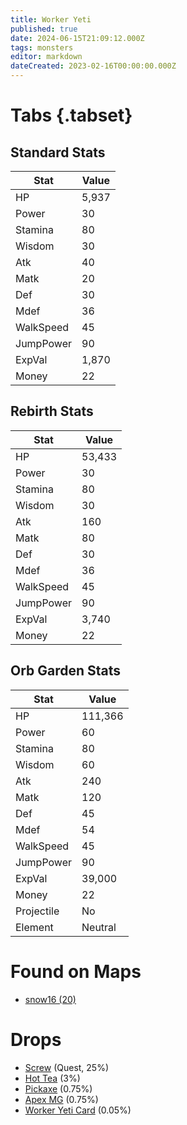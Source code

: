 ```yaml
---
title: Worker Yeti
published: true
date: 2024-06-15T21:09:12.000Z
tags: monsters
editor: markdown
dateCreated: 2023-02-16T00:00:00.000Z
---
```


# Tabs {.tabset}

## Standard Stats

|Stat|Value|
|-|-|
|HP|5,937|
|Power|30|
|Stamina|80|
|Wisdom|30|
|Atk|40|
|Matk|20|
|Def|30|
|Mdef|36|
|WalkSpeed|45|
|JumpPower|90|
|ExpVal|1,870|
|Money|22|
## Rebirth Stats

|Stat|Value|
|-|-|
|HP|53,433|
|Power|30|
|Stamina|80|
|Wisdom|30|
|Atk|160|
|Matk|80|
|Def|30|
|Mdef|36|
|WalkSpeed|45|
|JumpPower|90|
|ExpVal|3,740|
|Money|22|
## Orb Garden Stats

|Stat|Value|
|-|-|
|HP|111,366|
|Power|60|
|Stamina|80|
|Wisdom|60|
|Atk|240|
|Matk|120|
|Def|45|
|Mdef|54|
|WalkSpeed|45|
|JumpPower|90|
|ExpVal|39,000|
|Money|22|
|Projectile|No|
|Element|Neutral|

# Found on Maps
 * [snow16 (20)](/maps/snow16)

# Drops
 * [Screw](/items/screw) (Quest, 25%)
 * [Hot Tea](/items/hot-tea) (3%)
 * [Pickaxe](/items/pickaxe) (0.75%)
 * [Apex MG](/items/apex-mg) (0.75%)
 * [Worker Yeti Card](/items/worker-yeti-card) (0.05%)
